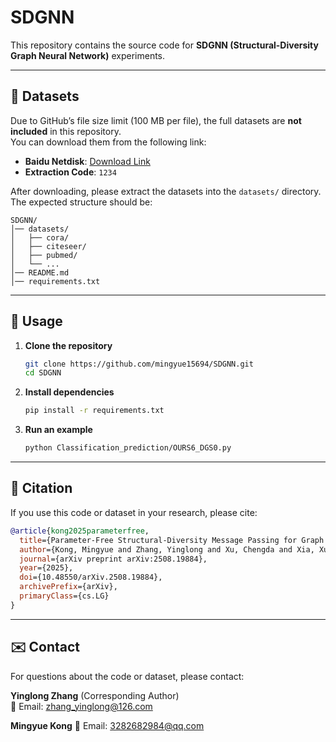 # SDGNN

This repository contains the source code for **SDGNN (Structural-Diversity Graph Neural Network)** experiments.

---

## 📂 Datasets

Due to GitHub’s file size limit (100 MB per file), the full datasets are **not included** in this repository.  
You can download them from the following link:

- **Baidu Netdisk**: [Download Link](https://pan.baidu.com/s/1TZ_U9PQmMMORPnehdY1QgA)  
- **Extraction Code**: `1234`

After downloading, please extract the datasets into the `datasets/` directory.  
The expected structure should be:

```
SDGNN/
│── datasets/
│   ├── cora/
│   ├── citeseer/
│   ├── pubmed/
│   └── ...
│── README.md
│── requirements.txt
```

---

## 🚀 Usage

1. **Clone the repository**
   ```bash
   git clone https://github.com/mingyue15694/SDGNN.git
   cd SDGNN
   ```

2. **Install dependencies**
   ```bash
   pip install -r requirements.txt
   ```

3. **Run an example**
   ```bash
   python Classification_prediction/OURS6_DGS0.py
   ```

---

## 📖 Citation

If you use this code or dataset in your research, please cite:

```bibtex
@article{kong2025parameterfree,
  title={Parameter-Free Structural-Diversity Message Passing for Graph Neural Networks},
  author={Kong, Mingyue and Zhang, Yinglong and Xu, Chengda and Xia, Xuewen and Xu, Xing},
  journal={arXiv preprint arXiv:2508.19884},
  year={2025},
  doi={10.48550/arXiv.2508.19884},
  archivePrefix={arXiv},
  primaryClass={cs.LG}
}
```

---

## ✉️ Contact

For questions about the code or dataset, please contact:  

**Yinglong Zhang** (Corresponding Author)  
📧 Email: [zhang_yinglong@126.com](mailto:zhang_yinglong@126.com)

**Mingyue Kong**
📧 Email: [3282682984@qq.com](mailto:3282682984@qq.com)

